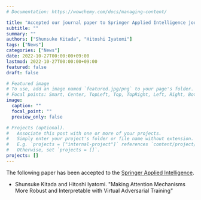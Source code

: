 ```yaml
---
# Documentation: https://wowchemy.com/docs/managing-content/

title: "Accepted our journal paper to Springer Applied Intelligence journal"
subtitle: ""
summary: ""
authors: ["Shunsuke Kitada", "Hitoshi Iyatomi"]
tags: ["News"]
categories: ["News"]
date: 2022-10-27T00:00:00+09:00
lastmod: 2022-10-27T00:00:00+09:00
featured: false
draft: false

# Featured image
# To use, add an image named `featured.jpg/png` to your page's folder.
# Focal points: Smart, Center, TopLeft, Top, TopRight, Left, Right, BottomLeft, Bottom, BottomRight.
image:
  caption: ""
  focal_point: ""
  preview_only: false

# Projects (optional).
#   Associate this post with one or more of your projects.
#   Simply enter your project's folder or file name without extension.
#   E.g. `projects = ["internal-project"]` references `content/project/deep-learning/index.md`.
#   Otherwise, set `projects = []`.
projects: []
---
```


The following paper has been accepted to the [Springer Applied Intelligence](https://www.springer.com/journal/10489).
- Shunsuke Kitada and Hitoshi Iyatomi. "Making Attention Mechanisms More Robust and Interpretable with Virtual Adversarial Training"
